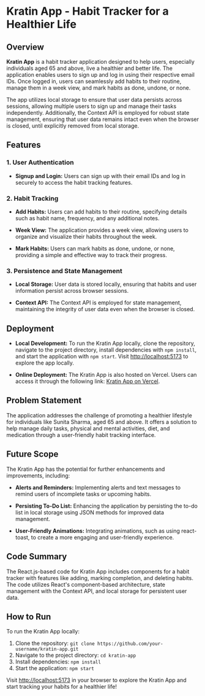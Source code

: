 # Kratin App - Habit Tracker for a Healthier Life

## Overview

**Kratin App** is a habit tracker application designed to help users, especially individuals aged 65 and above, live a healthier and better life. The application enables users to sign up and log in using their respective email IDs. Once logged in, users can seamlessly add habits to their routine, manage them in a week view, and mark habits as done, undone, or none.

The app utilizes local storage to ensure that user data persists across sessions, allowing multiple users to sign up and manage their tasks independently. Additionally, the Context API is employed for robust state management, ensuring that user data remains intact even when the browser is closed, until explicitly removed from local storage.

## Features

### 1. User Authentication

- **Signup and Login:** Users can sign up with their email IDs and log in securely to access the habit tracking features.

### 2. Habit Tracking

- **Add Habits:** Users can add habits to their routine, specifying details such as habit name, frequency, and any additional notes.

- **Week View:** The application provides a week view, allowing users to organize and visualize their habits throughout the week.

- **Mark Habits:** Users can mark habits as done, undone, or none, providing a simple and effective way to track their progress.

### 3. Persistence and State Management

- **Local Storage:** User data is stored locally, ensuring that habits and user information persist across browser sessions.

- **Context API:** The Context API is employed for state management, maintaining the integrity of user data even when the browser is closed.

## Deployment

- **Local Development:** To run the Kratin App locally, clone the repository, navigate to the project directory, install dependencies with `npm install`, and start the application with `npm start`. Visit [http://localhost:5173](http://localhost:5173) to explore the app locally.

- **Online Deployment:** The Kratin App is also hosted on Vercel. Users can access it through the following link: [Kratin App on Vercel](https://kratin-software.vercel.app/).

## Problem Statement

The application addresses the challenge of promoting a healthier lifestyle for individuals like Sunita Sharma, aged 65 and above. It offers a solution to help manage daily tasks, physical and mental activities, diet, and medication through a user-friendly habit tracking interface.

## Future Scope

The Kratin App has the potential for further enhancements and improvements, including:

- **Alerts and Reminders:** Implementing alerts and text messages to remind users of incomplete tasks or upcoming habits.

- **Persisting To-Do List:** Enhancing the application by persisting the to-do list in local storage using JSON methods for improved data management.

- **User-Friendly Animations:** Integrating animations, such as using react-toast, to create a more engaging and user-friendly experience.

## Code Summary

The React.js-based code for Kratin App includes components for a habit tracker with features like adding, marking completion, and deleting habits. The code utilizes React's component-based architecture, state management with the Context API, and local storage for persistent user data.

## How to Run

To run the Kratin App locally:

1. Clone the repository: `git clone https://github.com/your-username/kratin-app.git`
2. Navigate to the project directory: `cd kratin-app`
3. Install dependencies: `npm install`
4. Start the application: `npm start`

Visit [http://localhost:5173](http://localhost:5173) in your browser to explore the Kratin App and start tracking your habits for a healthier life!
